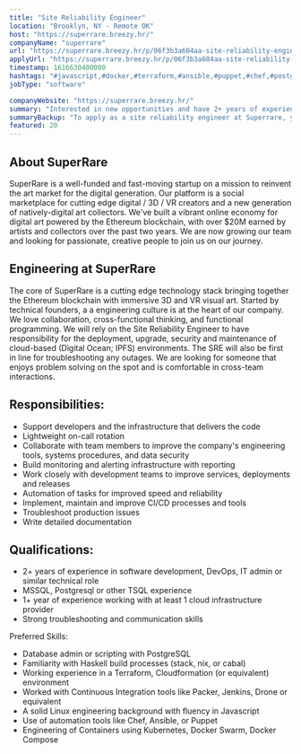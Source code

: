 ```yaml
---
title: "Site Reliability Engineer"
location: "Brooklyn, NY - Remote OK"
host: "https://superrare.breezy.hr/"
companyName: "superrare"
url: "https://superrare.breezy.hr/p/06f3b3a604aa-site-reliability-engineer"
applyUrl: "https://superrare.breezy.hr/p/06f3b3a604aa-site-reliability-engineer/apply"
timestamp: 1616630400000
hashtags: "#javascript,#docker,#terraform,#ansible,#puppet,#chef,#postgresql,#linux,#kubernetes,#marketing"
jobType: "software"

companyWebsite: "https://superrare.breezy.hr/"
summary: "Interested in new opportunities and have 2+ years of experience in software development, DevOps, IT admin or similar technical role? Superrare has a job opening for a site reliability engineer."
summaryBackup: "To apply as a site reliability engineer at Superrare, you preferably need to have some knowledge of: #javascript, #docker, #terraform."
featured: 20
---
```


## About SuperRare

SuperRare is a well-funded and fast-moving startup on a mission to reinvent the art market for the digital generation. Our platform is a social marketplace for cutting edge digital / 3D / VR creators and a new generation of natively-digital art collectors. We've built a vibrant online economy for digital art powered by the Ethereum blockchain, with over $20M earned by artists and collectors over the past two years. We are now growing our team and looking for passionate, creative people to join us on our journey.

## Engineering at SuperRare

The core of SuperRare is a cutting edge technology stack bringing together the Ethereum blockchain with immersive 3D and VR visual art. Started by technical founders, a a engineering culture is at the heart of our company. We love collaboration, cross-functional thinking, and functional programming. We will rely on the Site Reliability Engineer to have responsibility for the deployment, upgrade, security and maintenance of cloud-based (Digital Ocean; IPFS) environments. The SRE will also be first in line for troubleshooting any outages. We are looking for someone that enjoys problem solving on the spot and is comfortable in cross-team interactions.

## Responsibilities:

*   Support developers and the infrastructure that delivers the code
*   Lightweight on-call rotation
*   Collaborate with team members to improve the company's engineering tools, systems procedures, and data security
*   Build monitoring and alerting infrastructure with reporting
*   Work closely with development teams to improve services, deployments and releases
*   Automation of tasks for improved speed and reliability
*   Implement, maintain and improve CI/CD processes and tools
*   Troubleshoot production issues
*   Write detailed documentation

## Qualifications:

*   2+ years of experience in software development, DevOps, IT admin or similar technical role
*   MSSQL, Postgresql or other TSQL experience
*   1+ year of experience working with at least 1 cloud infrastructure provider
*   Strong troubleshooting and communication skills

Preferred Skills:

*   Database admin or scripting with PostgreSQL
*   Familiarity with Haskell build processes (stack, nix, or cabal)
*   Working experience in a Terraform, Cloudformation (or equivalent) environment
*   Worked with Continuous Integration tools like Packer, Jenkins, Drone or equivalent
*   A solid Linux engineering background with fluency in Javascript
*   Use of automation tools like Chef, Ansible, or Puppet
*   Engineering of Containers using Kubernetes, Docker Swarm, Docker Compose
